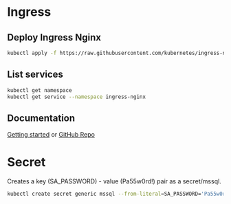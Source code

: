 # Ingress

## Deploy Ingress Nginx

```sh
kubectl apply -f https://raw.githubusercontent.com/kubernetes/ingress-nginx/controller-v1.0.0/deploy/static/provider/cloud/deploy.yaml
```

## List services

```sh
kubectl get namespace
kubectl get service --namespace ingress-nginx
```

## Documentation

[Getting started](https://kubernetes.github.io/ingress-nginx/deploy/) or [GitHub Repo](https://github.com/kubernetes/ingress-nginx)

# Secret

Creates a key (SA_PASSWORD) - value (Pa55w0rd!) pair as a secret/mssql.

```sh
kubectl create secret generic mssql --from-literal=SA_PASSWORD='Pa55w0rd!'
```